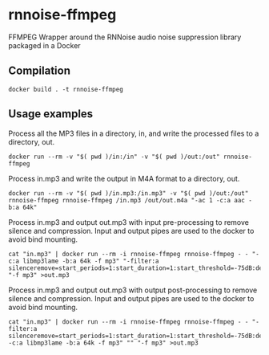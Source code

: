 # rnnoise-ffmpeg
FFMPEG Wrapper around the RNNoise audio noise suppression library packaged in a Docker

## Compilation
```
docker build . -t rnnoise-ffmpeg
```

## Usage examples
Process all the MP3 files in a directory, in, and write the processed files to a directory, out.

```
docker run --rm -v "$( pwd )/in:/in" -v "$( pwd )/out:/out" rnnoise-ffmpeg
```


Process in.mp3 and write the output in M4A format to a directory, out.

```
docker run --rm -v "$( pwd )/in.mp3:/in.mp3" -v "$( pwd )/out:/out" rnnoise-ffmpeg rnnoise-ffmpeg /in.mp3 /out/out.m4a "-ac 1 -c:a aac -b:a 64k"
```

Process in.mp3 and output out.mp3 with input pre-processing to remove silence and compression. Input and output pipes are used to the docker to avoid bind mounting.

```
cat "in.mp3" | docker run --rm -i rnnoise-ffmpeg rnnoise-ffmpeg - - "-c:a libmp3lame -b:a 64k -f mp3" "-filter:a silenceremove=start_periods=1:start_duration=1:start_threshold=-75dB:detection=peak,alimiter=level_out=0.9:limit=0.1:release=200:asc=1:asc_level=0.2" "-f mp3" >out.mp3
```

Process in.mp3 and output out.mp3 with output post-processing to remove silence and compression. Input and output pipes are used to the docker to avoid bind mounting.

```
cat "in.mp3" | docker run --rm -i rnnoise-ffmpeg rnnoise-ffmpeg - - "-filter:a silenceremove=start_periods=1:start_duration=1:start_threshold=-75dB:detection=peak,alimiter=level_out=0.9:limit=0.1:release=200:asc=1:asc_level=0.2 -c:a libmp3lame -b:a 64k -f mp3" "" "-f mp3" >out.mp3
```
